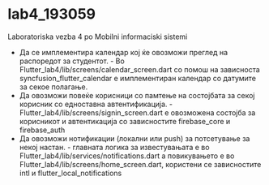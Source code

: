 # lab4_193059
Laboratoriska vezba 4 po Mobilni informaciski sistemi

- Да се имплементира календар кој ќе овозможи преглед на распоредот за студентот. - Во Flutter_lab4/lib/screens/calendar_screen.dart со помош на зависноста syncfusion_flutter_calendar е имплементиран календар со датумите за секое полагање.
- Да овозможи повеќе корисници со памтење на состојбата за секој корисник со едноставна автентификација. - Flutter_lab4/lib/screens/signin_screen.dart е овозможена состојба за корисникот и автентикација со зависностите firebase_core и firebase_auth
- Да овозможи нотификации (локални или push) за потсетување за некој настан. - главната логика за известувањата е во Flutter_lab4/lib/services/notifications.dart а повикувањето е во Flutter_lab4/lib/screens/home_screen.dart, користени се зависностите intl и flutter_local_notifications
